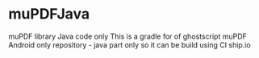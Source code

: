 # muPDFJava
muPDF library Java code only
This is a gradle for of ghostscript muPDF Android only repository - java part only so it can be build using CI ship.io
